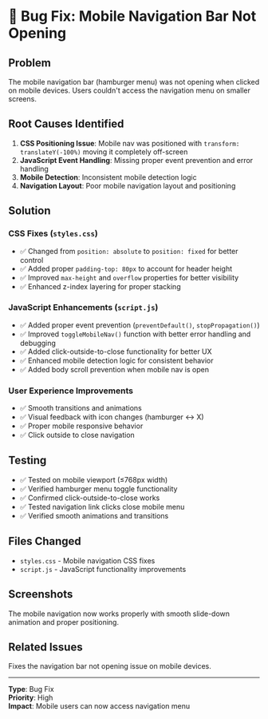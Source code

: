 # 🐛 Bug Fix: Mobile Navigation Bar Not Opening

## Problem
The mobile navigation bar (hamburger menu) was not opening when clicked on mobile devices. Users couldn't access the navigation menu on smaller screens.

## Root Causes Identified
1. **CSS Positioning Issue**: Mobile nav was positioned with `transform: translateY(-100%)` moving it completely off-screen
2. **JavaScript Event Handling**: Missing proper event prevention and error handling
3. **Mobile Detection**: Inconsistent mobile detection logic
4. **Navigation Layout**: Poor mobile navigation layout and positioning

## Solution

### CSS Fixes (`styles.css`)
- ✅ Changed from `position: absolute` to `position: fixed` for better control
- ✅ Added proper `padding-top: 80px` to account for header height
- ✅ Improved `max-height` and `overflow` properties for better visibility
- ✅ Enhanced z-index layering for proper stacking

### JavaScript Enhancements (`script.js`)
- ✅ Added proper event prevention (`preventDefault()`, `stopPropagation()`)
- ✅ Improved `toggleMobileNav()` function with better error handling and debugging
- ✅ Added click-outside-to-close functionality for better UX
- ✅ Enhanced mobile detection logic for consistent behavior
- ✅ Added body scroll prevention when mobile nav is open

### User Experience Improvements
- ✅ Smooth transitions and animations
- ✅ Visual feedback with icon changes (hamburger ↔ X)
- ✅ Proper mobile responsive behavior
- ✅ Click outside to close navigation

## Testing
- ✅ Tested on mobile viewport (≤768px width)
- ✅ Verified hamburger menu toggle functionality
- ✅ Confirmed click-outside-to-close works
- ✅ Tested navigation link clicks close mobile menu
- ✅ Verified smooth animations and transitions

## Files Changed
- `styles.css` - Mobile navigation CSS fixes
- `script.js` - JavaScript functionality improvements

## Screenshots
The mobile navigation now works properly with smooth slide-down animation and proper positioning.

## Related Issues
Fixes the navigation bar not opening issue on mobile devices.

---
**Type**: Bug Fix  
**Priority**: High  
**Impact**: Mobile users can now access navigation menu